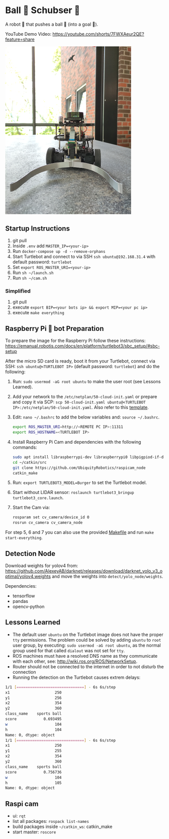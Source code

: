 # Ball 🥎 Schubser 🤖

A robot 🤖 that pushes a ball 🥎 (into a goal 🥅).

YouTube Demo Video: https://youtube.com/shorts/7FWXAeur2QE?feature=share

[<img src="media/ball-schubser_front_1.jpg" width="400"/>](media/ball-schubser_front_1.jpg)

## Startup Instructions

1. git pull
2. Inside `.env` add `MASTER_IP=<your-ip>`
3. Run `docker-compose up -d --remove-orphans`
4. Start Turtlebot and connect to via SSH `ssh ubuntu@192.168.31.4` with default password: `turtlebot`
5. Set `export ROS_MASTER_URI=<your-ip>`
6. Run `sh ~/launch.sh`
7. Run `sh ~/cam.sh`
 
### Simplified

1. git pull
2. execute `export BIP=<your bots ip> && export MIP=<your pc ip>`
3. execute `make everything`

## Raspberry Pi 🐢 bot Preparation

To prepare the image for the Raspberry Pi follow these instructions: https://emanual.robotis.com/docs/en/platform/turtlebot3/sbc_setup/#sbc-setup

After the micro SD card is ready, boot it from your Turtlebot, connect via SSH: `ssh ubuntu@<TURTLEBOT IP>` (default password: `turtlebot`) and do the following:

1. Run: `sudo usermod -aG root ubuntu` to make the user root (see Lessons Learned).
2. Add your network to the `/etc/netplan/50-cloud-init.yaml` or prepare and copy it via SCP: `scp 50-cloud-init.yaml ubuntu@<TURTLEBOT IP>:/etc/netplan/50-cloud-init.yaml`. Also refer to this [template](turtlebot/50-cloud-init.yaml).
3. Edit: `nano ~/.bashrc` to add the below variables and: `source ~/.bashrc`.
   
   ```bash
   export ROS_MASTER_URI=http://<REMOTE PC IP>:11311
   export ROS_HOSTNAME=<TURTLEBOT IP>
   ```

4. Install Raspberry Pi Cam and dependencies with the following commands:
   
   ```bash
   sudo apt install libraspberrypi-dev libraspberrypi0 libpigpiod-if-dev ros-noetic-compressed-image-transport ros-noetic-camera-info-manager ros-noetic-diagnostic-updater
   cd ~/catkin/src
   git clone https://github.com/UbiquityRobotics/raspicam_node
   catkin_make
   ```

5. Run: `export TURTLEBOT3_MODEL=Burger` to set the Turtlebot model.
6. Start without LIDAR sensor: `roslaunch turtlebot3_bringup turtlebot3_core.launch`.
7. Start the Cam via:
   
   ```bash
   rosparam set cv_camera/device_id 0
   rosrun cv_camera cv_camera_node
   ```

For step 5, 6 and 7 you can also use the provided [Makefile](Makefile) and run `make start-everything`.

## Detection Node

Download weights for yolov4 from: https://github.com/AlexeyAB/darknet/releases/download/darknet_yolo_v3_optimal/yolov4.weights and move the weights into `detect/yolo_node/weights`.

Dependencies:
* tensorflow
* pandas
* opencv-python

## Lessons Learned

* The default user `ubuntu` on the Turtlebot image does not have the proper `tty` permissions. The problem could be solved by adding `ubuntu` to `root` user group, by executing: `sudo usermod -aG root ubuntu`, as the normal group used for that called `dialout` was not set for `tty`.
* ROS machines must have a resolved DNS name as they communicate with each other, see: http://wiki.ros.org/ROS/NetworkSetup.
* Router should not be connected to the internet in order to not disturb the connection
* Running the detection on the Turtlebot causes extrem delays:

```bash
1/1 [==============================] - 6s 6s/step
x1                    250
y1                    256
x2                    354
y2                    360
class_name    sports ball
score            0.693495
w                     104
h                     104
Name: 0, dtype: object
1/1 [==============================] - 6s 6s/step
x1                    250
y1                    255
x2                    354
y2                    360
class_name    sports ball
score            0.756736
w                     104
h                     105
Name: 0, dtype: object
```

## Raspi cam

- ui: `rqt`
- list all packages: `rospack list-names`
- build packages inside `~/catkin_ws`: catkin_make
- start master: `roscore`
